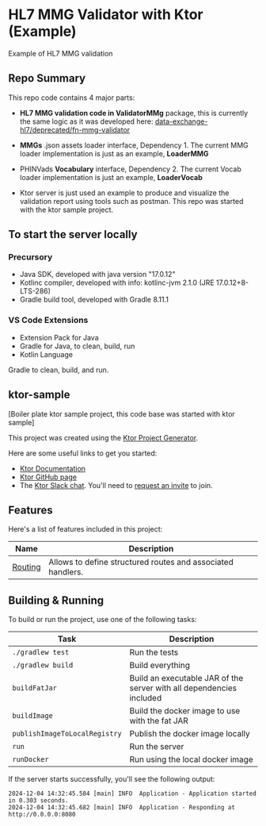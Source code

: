 # HL7 MMG Validator with Ktor (Example)
Example of HL7 MMG validation

## Repo Summary

This repo code contains 4 major parts:

- __HL7 MMG validation code in ValidatorMMg__ package, this is currently the same logic as it was developed here: [data-exchange-hl7/deprecated/fn-mmg-validator](https://github.com/CDCgov/data-exchange-hl7/tree/develop/deprecated/fn-mmg-validator)

- __MMGs__ .json assets loader interface, Dependency 1. The current MMG loader implementation is just as an example, __LoaderMMG__
   
- PHINVads __Vocabulary__ interface, Dependency 2. The current Vocab loader implementation is just an example, __LoaderVocab__

- Ktor server is just used an example to produce and visualize the validation report using tools such as postman. This repo was started with the ktor sample project.

## To start the server locally

### Precursory
- Java SDK, developed with java version "17.0.12" 
- Kotlinc compiler, developed with info: kotlinc-jvm 2.1.0 (JRE 17.0.12+8-LTS-286)
- Gradle build tool, developed with Gradle 8.11.1

### VS Code Extensions
- Extension Pack for Java
- Gradle for Java, to clean, build, run
- Kotlin Language

Gradle to clean, build, and run.

## ktor-sample
[Boiler plate ktor sample project, this code base was started with ktor sample]

This project was created using the [Ktor Project Generator](https://start.ktor.io).

Here are some useful links to get you started:

- [Ktor Documentation](https://ktor.io/docs/home.html)
- [Ktor GitHub page](https://github.com/ktorio/ktor)
- The [Ktor Slack chat](https://app.slack.com/client/T09229ZC6/C0A974TJ9). You'll need to [request an invite](https://surveys.jetbrains.com/s3/kotlin-slack-sign-up) to join.

## Features

Here's a list of features included in this project:

| Name                                               | Description                                                 |
| ----------------------------------------------------|------------------------------------------------------------- |
| [Routing](https://start.ktor.io/p/routing-default) | Allows to define structured routes and associated handlers. |

## Building & Running

To build or run the project, use one of the following tasks:

| Task                          | Description                                                          |
| -------------------------------|---------------------------------------------------------------------- |
| `./gradlew test`              | Run the tests                                                        |
| `./gradlew build`             | Build everything                                                     |
| `buildFatJar`                 | Build an executable JAR of the server with all dependencies included |
| `buildImage`                  | Build the docker image to use with the fat JAR                       |
| `publishImageToLocalRegistry` | Publish the docker image locally                                     |
| `run`                         | Run the server                                                       |
| `runDocker`                   | Run using the local docker image                                     |

If the server starts successfully, you'll see the following output:

```
2024-12-04 14:32:45.584 [main] INFO  Application - Application started in 0.303 seconds.
2024-12-04 14:32:45.682 [main] INFO  Application - Responding at http://0.0.0.0:8080
```

